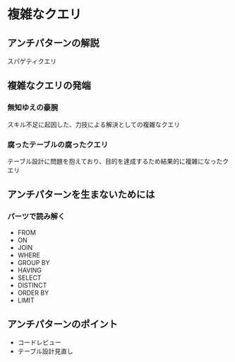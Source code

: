 # 複雑なクエリ

## アンチパターンの解説

スパゲティクエリ

## 複雑なクエリの発端

### 無知ゆえの豪腕

スキル不足に起因した、力技による解決としての複雑なクエリ

### 腐ったテーブルの腐ったクエリ

テーブル設計に問題を抱えており、目的を達成するため結果的に複雑になったクエリ

## アンチパターンを生まないためには

### パーツで読み解く

* FROM
* ON
* JOIN
* WHERE
* GROUP BY
* HAVING
* SELECT
* DISTINCT
* ORDER BY
* LIMIT

## アンチパターンのポイント

* コードレビュー
* テーブル設計見直し
